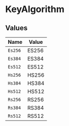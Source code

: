# KeyAlgorithm


## Values

| Name    | Value   |
| ------- | ------- |
| `Es256` | ES256   |
| `Es384` | ES384   |
| `Es512` | ES512   |
| `Hs256` | HS256   |
| `Hs384` | HS384   |
| `Hs512` | HS512   |
| `Rs256` | RS256   |
| `Rs384` | RS384   |
| `Rs512` | RS512   |